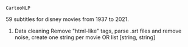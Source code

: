 `CartooNLP`

59 subtitles for disney movies from 1937 to 2021.

1. Data cleaning
Remove "html-like" tags, parse .srt files and remove noise, create one string per movie OR list [string, string]